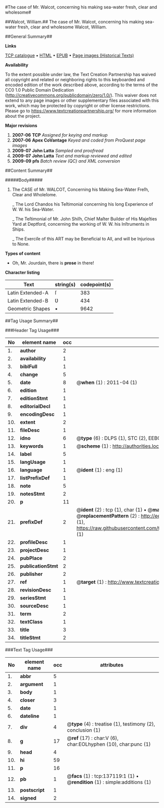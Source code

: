 #The case of Mr. Walcot, concerning his making sea-water fresh, clear and wholesome#

##Walcot, William.##
The case of Mr. Walcot, concerning his making sea-water fresh, clear and wholesome
Walcot, William.

##General Summary##

**Links**

[TCP catalogue](http://www.ota.ox.ac.uk/tcp/)  • 
[HTML](http://tei.it.ox.ac.uk/tcp/Texts-HTML/free/A96/A96638.html)  • 
[EPUB](http://tei.it.ox.ac.uk/tcp/Texts-EPUB/free/A96/A96638.epub) • 
[Page images (Historical Texts)](https://historicaltexts.jisc.ac.uk/eebo-99896861e)

**Availability**

To the extent possible under law, the Text Creation Partnership has waived all copyright and related or neighboring rights to this keyboarded and encoded edition of the work described above, according to the terms of the CC0 1.0 Public Domain Dedication (http://creativecommons.org/publicdomain/zero/1.0/). This waiver does not extend to any page images or other supplementary files associated with this work, which may be protected by copyright or other license restrictions. Please go to https://www.textcreationpartnership.org/ for more information about the project.

**Major revisions**

1. __2007-06__ __TCP__ *Assigned for keying and markup*
1. __2007-06__ __Apex CoVantage__ *Keyed and coded from ProQuest page images*
1. __2009-07__ __John Latta__ *Sampled and proofread*
1. __2009-07__ __John Latta__ *Text and markup reviewed and edited*
1. __2009-09__ __pfs__ *Batch review (QC) and XML conversion*

##Content Summary##

#####Body#####

1. The CASE of Mr. WALCOT, Concerning his Making Sea-Water Freſh, Clear and Wholeſome.

    _ The Lord Chandos his Teſtimonial concerning his long Experience of W. W. his Sea-Water.

    _ The Teſtimonial of Mr. John Shiſh, Chief Maſter Builder of His Majeſties Yard at Deptford, concerning the working of W. W. his Inſtruments in Ships.

    _ The Exerciſe of this ART may be Beneficial to All, and will be Injurious to None.

**Types of content**

  * Oh, Mr. Jourdain, there is **prose** in there!

**Character listing**


|Text|string(s)|codepoint(s)|
|---|---|---|
|Latin Extended-A|ſ|383|
|Latin Extended-B|Ʋ|434|
|Geometric Shapes|▪|9642|

##Tag Usage Summary##

###Header Tag Usage###

|No|element name|occ|attributes|
|---|---|---|---|
|1.|__author__|2||
|2.|__availability__|1||
|3.|__biblFull__|1||
|4.|__change__|5||
|5.|__date__|8| @__when__ (1) : 2011-04 (1)|
|6.|__edition__|1||
|7.|__editionStmt__|1||
|8.|__editorialDecl__|1||
|9.|__encodingDesc__|1||
|10.|__extent__|2||
|11.|__fileDesc__|1||
|12.|__idno__|6| @__type__ (6) : DLPS (1), STC (2), EEBO-CITATION (1), PROQUEST (1), VID (1)|
|13.|__keywords__|1| @__scheme__ (1) : http://authorities.loc.gov/ (1)|
|14.|__label__|5||
|15.|__langUsage__|1||
|16.|__language__|1| @__ident__ (1) : eng (1)|
|17.|__listPrefixDef__|1||
|18.|__note__|5||
|19.|__notesStmt__|2||
|20.|__p__|11||
|21.|__prefixDef__|2| @__ident__ (2) : tcp (1), char (1)  •  @__matchPattern__ (2) : ([0-9\-]+):([0-9IVX]+) (1), (.+) (1)  •  @__replacementPattern__ (2) : http://eebo.chadwyck.com/downloadtiff?vid=$1&page=$2 (1), https://raw.githubusercontent.com/textcreationpartnership/Texts/master/tcpchars.xml#$1 (1)|
|22.|__profileDesc__|1||
|23.|__projectDesc__|1||
|24.|__pubPlace__|2||
|25.|__publicationStmt__|2||
|26.|__publisher__|2||
|27.|__ref__|1| @__target__ (1) : http://www.textcreationpartnership.org/docs/. (1)|
|28.|__revisionDesc__|1||
|29.|__seriesStmt__|1||
|30.|__sourceDesc__|1||
|31.|__term__|2||
|32.|__textClass__|1||
|33.|__title__|3||
|34.|__titleStmt__|2||


###Text Tag Usage###

|No|element name|occ|attributes|
|---|---|---|---|
|1.|__abbr__|5||
|2.|__argument__|1||
|3.|__body__|1||
|4.|__closer__|3||
|5.|__date__|1||
|6.|__dateline__|1||
|7.|__div__|4| @__type__ (4) : treatise (1), testimony (2), conclusion (1)|
|8.|__g__|17| @__ref__ (17) : char:V (6), char:EOLhyphen (10), char:punc (1)|
|9.|__head__|4||
|10.|__hi__|59||
|11.|__p__|16||
|12.|__pb__|1| @__facs__ (1) : tcp:137119:1 (1)  •  @__rendition__ (1) : simple:additions (1)|
|13.|__postscript__|1||
|14.|__signed__|2||
